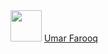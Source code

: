 <!--![Image](https://avatars.githubusercontent.com/u/94343225?v=4)-->

<span>
  <img src="https://images.weserv.nl/?url=avatars.githubusercontent.com/u/94343225?v=4&h=300&w=300&fit=cover&mask=circle&maxage=7d" width="50" height="50"></img>
</span>
<span>
  <a href = "https://github.com/umarfarooq478">
    Umar Farooq
    </>
</span>
